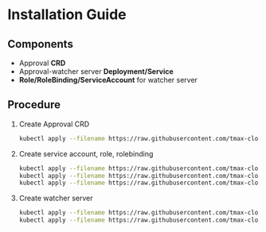 # Installation Guide

## Components
- Approval **CRD**
- Approval-watcher server **Deployment/Service**
- **Role/RoleBinding/ServiceAccount** for watcher server

## Procedure
1. Create Approval CRD
    ```bash
    kubectl apply --filename https://raw.githubusercontent.com/tmax-cloud/approval-watcher/master/deploy/crds/tmax.io_approvals_crd.yaml`
    ```
2. Create service account, role, rolebinding
    ```bash 
    kubectl apply --filename https://raw.githubusercontent.com/tmax-cloud/approval-watcher/master/deploy/service_account.yaml  
    kubectl apply --filename https://raw.githubusercontent.com/tmax-cloud/approval-watcher/master/deploy/role.yaml
    kubectl apply --filename https://raw.githubusercontent.com/tmax-cloud/approval-watcher/master/deploy/role_binding.yaml
    ```
3. Create watcher server
    ```bash
    kubectl apply --filename https://raw.githubusercontent.com/tmax-cloud/approval-watcher/master/deploy/service.yaml
    kubectl apply --filename https://raw.githubusercontent.com/tmax-cloud/approval-watcher/master/deploy/proxy-server.yaml
    ```
